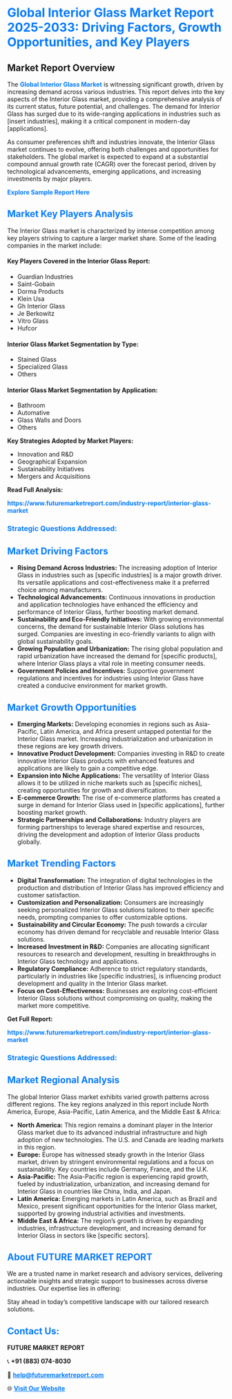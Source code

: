 <h1 style="color: #007BFF;">Global Interior Glass Market Report 2025-2033: Driving Factors, Growth Opportunities, and Key Players</h1>

<section id="overview">
<h2>Market Report Overview</h2>
<p>The <a href="https://www.futuremarketreport.com/industry-report/interior-glass-market" style="color: #007BFF; text-decoration: none;"><strong>Global Interior Glass Market</strong></a> is witnessing significant growth, driven by increasing demand across various industries. This report delves into the key aspects of the Interior Glass market, providing a comprehensive analysis of its current status, future potential, and challenges. The demand for Interior Glass has surged due to its wide-ranging applications in industries such as [insert industries], making it a critical component in modern-day [applications].</p>
<p>As consumer preferences shift and industries innovate, the Interior Glass market continues to evolve, offering both challenges and opportunities for stakeholders. The global market is expected to expand at a substantial compound annual growth rate (CAGR) over the forecast period, driven by technological advancements, emerging applications, and increasing investments by major players.</p>
</section>

<section id="overview">
<p><a href="https://www.futuremarketreport.com/request-sample/reportId=30109" style="color: #007BFF; text-decoration: none;"><strong>Explore Sample Report Here</strong></a></p>
</section>

<section id="key-players">
<h2 style="color: #007BFF;">Market Key Players Analysis</h2>
<p>The Interior Glass market is characterized by intense competition among key players striving to capture a larger market share. Some of the leading companies in the market include:</p>
<h4>Key Players Covered in the Interior Glass Report:</h4>
<ul><li>Guardian Industries</li><li>Saint-Gobain</li><li>Dorma Products</li><li>Klein Usa</li><li>Gh Interior Glass</li><li>Je Berkowitz</li><li>Vitro Glass</li><li>Hufcor</li></ul>
<h4>Interior Glass Market Segmentation by Type:</h4>
<ul><li>Stained Glass</li><li>Specialized Glass</li><li>Others</li></ul>

<h4>Interior Glass Market Segmentation by Application:</h4>
<ul><li>Bathroom</li><li>Automative</li><li>Glass Walls and Doors</li><li>Others</li></ul>
<p><strong>Key Strategies Adopted by Market Players:</strong></p>
<ul>
<li>Innovation and R&D</li>
<li>Geographical Expansion</li>
<li>Sustainability Initiatives</li>
<li>Mergers and Acquisitions</li>
</ul>
</section>

<section>
<p><strong>Read Full Analysis: </strong></p><a href="https://www.futuremarketreport.com/industry-report/interior-glass-market" style="color: #007BFF; text-decoration: none;"><strong>https://www.futuremarketreport.com/industry-report/interior-glass-market</strong></a>
<h3 style="color: #007BFF;">Strategic Questions Addressed:</h3>
</section>

<section id="driving-factors">
<h2 style="color: #007BFF;">Market Driving Factors</h2>
<ul>
<li><strong>Rising Demand Across Industries:</strong> The increasing adoption of Interior Glass in industries such as [specific industries] is a major growth driver. Its versatile applications and cost-effectiveness make it a preferred choice among manufacturers.</li>
<li><strong>Technological Advancements:</strong> Continuous innovations in production and application technologies have enhanced the efficiency and performance of Interior Glass, further boosting market demand.</li>
<li><strong>Sustainability and Eco-Friendly Initiatives:</strong> With growing environmental concerns, the demand for sustainable Interior Glass solutions has surged. Companies are investing in eco-friendly variants to align with global sustainability goals.</li>
<li><strong>Growing Population and Urbanization:</strong> The rising global population and rapid urbanization have increased the demand for [specific products], where Interior Glass plays a vital role in meeting consumer needs.</li>
<li><strong>Government Policies and Incentives:</strong> Supportive government regulations and incentives for industries using Interior Glass have created a conducive environment for market growth.</li>
</ul>
</section>

<section id="growth-opportunities">
<h2 style="color: #007BFF;">Market Growth Opportunities</h2>
<ul>
<li><strong>Emerging Markets:</strong> Developing economies in regions such as Asia-Pacific, Latin America, and Africa present untapped potential for the Interior Glass market. Increasing industrialization and urbanization in these regions are key growth drivers.</li>
<li><strong>Innovative Product Development:</strong> Companies investing in R&D to create innovative Interior Glass products with enhanced features and applications are likely to gain a competitive edge.</li>
<li><strong>Expansion into Niche Applications:</strong> The versatility of Interior Glass allows it to be utilized in niche markets such as [specific niches], creating opportunities for growth and diversification.</li>
<li><strong>E-commerce Growth:</strong> The rise of e-commerce platforms has created a surge in demand for Interior Glass used in [specific applications], further boosting market growth.</li>
<li><strong>Strategic Partnerships and Collaborations:</strong> Industry players are forming partnerships to leverage shared expertise and resources, driving the development and adoption of Interior Glass products globally.</li>
</ul>
</section>

<section id="trending-factors">
<h2 style="color: #007BFF;">Market Trending Factors</h2>
<ul>
<li><strong>Digital Transformation:</strong> The integration of digital technologies in the production and distribution of Interior Glass has improved efficiency and customer satisfaction.</li>
<li><strong>Customization and Personalization:</strong> Consumers are increasingly seeking personalized Interior Glass solutions tailored to their specific needs, prompting companies to offer customizable options.</li>
<li><strong>Sustainability and Circular Economy:</strong> The push towards a circular economy has driven demand for recyclable and reusable Interior Glass solutions.</li>
<li><strong>Increased Investment in R&D:</strong> Companies are allocating significant resources to research and development, resulting in breakthroughs in Interior Glass technology and applications.</li>
<li><strong>Regulatory Compliance:</strong> Adherence to strict regulatory standards, particularly in industries like [specific industries], is influencing product development and quality in the Interior Glass market.</li>
<li><strong>Focus on Cost-Effectiveness:</strong> Businesses are exploring cost-efficient Interior Glass solutions without compromising on quality, making the market more competitive.</li>
</ul>
</section>

<section>
<p><strong>Get Full Report: </strong></p><a href="https://www.futuremarketreport.com/industry-report/interior-glass-market" style="color: #007BFF; text-decoration: none;"><strong>https://www.futuremarketreport.com/industry-report/interior-glass-market</strong></a>
<h3 style="color: #007BFF;">Strategic Questions Addressed:</h3>
</section>


<section id="regional-analysis">
<h2 style="color: #007BFF;">Market Regional Analysis</h2>
<p>The global Interior Glass market exhibits varied growth patterns across different regions. The key regions analyzed in this report include North America, Europe, Asia-Pacific, Latin America, and the Middle East & Africa:</p>
<ul>
<li><strong>North America:</strong> This region remains a dominant player in the Interior Glass market due to its advanced industrial infrastructure and high adoption of new technologies. The U.S. and Canada are leading markets in this region.</li>
<li><strong>Europe:</strong> Europe has witnessed steady growth in the Interior Glass market, driven by stringent environmental regulations and a focus on sustainability. Key countries include Germany, France, and the U.K.</li>
<li><strong>Asia-Pacific:</strong> The Asia-Pacific region is experiencing rapid growth, fueled by industrialization, urbanization, and increasing demand for Interior Glass in countries like China, India, and Japan.</li>
<li><strong>Latin America:</strong> Emerging markets in Latin America, such as Brazil and Mexico, present significant opportunities for the Interior Glass market, supported by growing industrial activities and investments.</li>
<li><strong>Middle East & Africa:</strong> The region’s growth is driven by expanding industries, infrastructure development, and increasing demand for Interior Glass in sectors like [specific sectors].</li>
</ul>
</section>

<footer>
<h2 style="color: #007BFF;">About FUTURE MARKET REPORT</h2>
<p>We are a trusted name in market research and advisory services, delivering actionable insights and strategic support to businesses across diverse industries. Our expertise lies in offering:</p>

<p>Stay ahead in today’s competitive landscape with our tailored research solutions.</p>

<h2 style="color: #007BFF;">Contact Us:</h2>
<p><strong>FUTURE MARKET REPORT</strong></p>
<p>📞 <strong>+91 (883) 074-8030</strong></p>
<p>📧 <strong><a href="mailto:help@futuremarketreport.com" style="color: #007BFF;">help@futuremarketreport.com</a></strong></p>
<p>🌐 <strong><a href="https://www.futuremarketreport.com/" style="color: #007BFF;">Visit Our Website</a></strong></p>
</footer>
